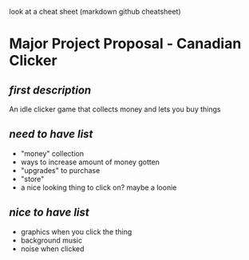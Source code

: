 look at a cheat sheet (markdown github cheatsheet)

# Major Project Proposal - Canadian Clicker

## *first description*

An idle clicker game that collects money and lets you buy things

## *need to have list*
  - "money" collection
  - ways to increase amount of money gotten
  - "upgrades" to purchase 
  - "store"
  - a nice looking thing to click on? maybe a loonie

## *nice to have list*
  - graphics when you click the thing
  - background music
  - noise when clicked
  
